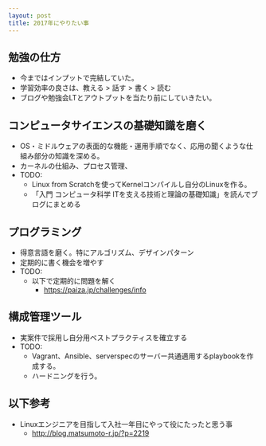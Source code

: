 ```yaml
---
layout: post
title: 2017年にやりたい事
---
```

## 勉強の仕方
- 今まではインプットで完結していた。
- 学習効率の良さは、教える > 話す > 書く > 読む
- ブログや勉強会LTとアウトプットを当たり前にしていきたい。

## コンピュータサイエンスの基礎知識を磨く
- OS・ミドルウェアの表面的な機能・運用手順でなく、応用の聞くような仕組み部分の知識を深める。
- カーネルの仕組み、プロセス管理、
- TODO:
  - Linux from Scratchを使ってKernelコンパイルし自分のLinuxを作る。
  - 「入門 コンピュータ科学 ITを支える技術と理論の基礎知識」を読んでブログにまとめる

## プログラミング
- 得意言語を磨く。特にアルゴリズム、デザインパターン
- 定期的に書く機会を増やす
- TODO:
  - 以下で定期的に問題を解く
    - https://paiza.jp/challenges/info

## 構成管理ツール
- 実案件で採用し自分用ベストプラクティスを確立する
- TODO:
  - Vagrant、Ansible、serverspecのサーバー共通適用するplaybookを作成する。
  - ハードニングを行う。

## 以下参考
- Linuxエンジニアを目指して入社一年目にやって役にたったと思う事
  - http://blog.matsumoto-r.jp/?p=2219
